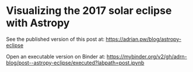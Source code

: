 # Visualizing the 2017 solar eclipse with Astropy

See the published version of this post at: https://adrian.pw/blog/astropy-eclipse

Open an executable version on Binder at: https://mybinder.org/v2/gh/adrn-blog/post--astropy-eclipse/executed?labpath=post.ipynb
